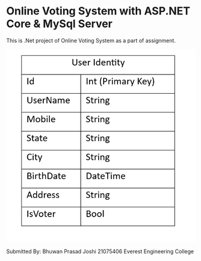 
# Online Voting System with ASP.NET Core & MySql Server 

This is .Net project of Online Voting System as a part of assignment.


![image alt](https://github.com/BBhuwanJ/Bhuwan_dot_net_assignment/blob/b82bc6c1c61effa20c43f0cba63734de15166382/Assest/Screenshot%202025-02-14%20145020.png)

Submitted By:
Bhuwan Prasad Joshi
21075406
Everest Engineering College

